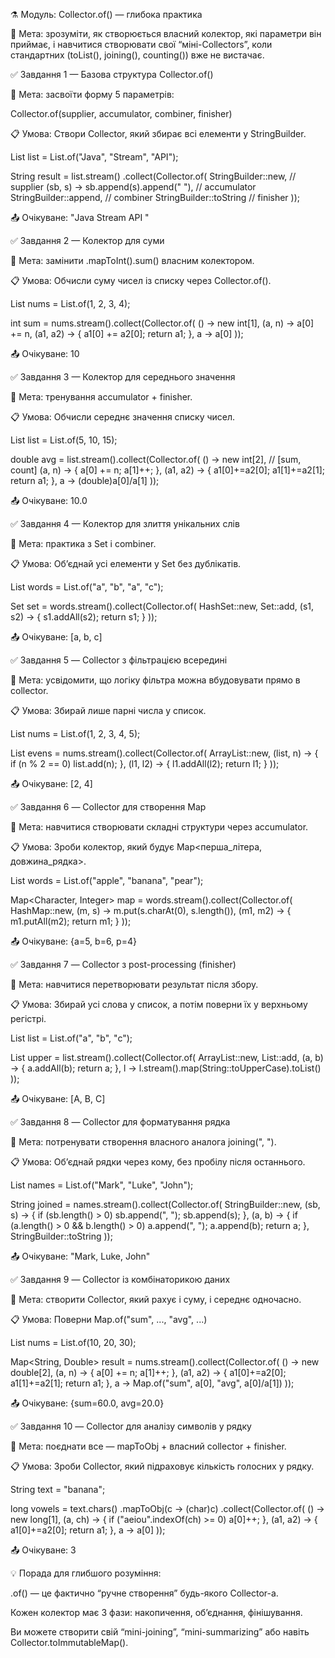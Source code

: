 ⚗️ Модуль: Collector.of() — глибока практика

📘 Мета:
зрозуміти, як створюється власний колектор, які параметри він приймає,
і навчитися створювати свої “міні-Collectors”, коли стандартних (toList(), joining(), counting()) вже не вистачає.

✅ Завдання 1 — Базова структура Collector.of()

🎯 Мета: засвоїти форму 5 параметрів:

Collector.of(supplier, accumulator, combiner, finisher)


📋 Умова:
Створи Collector, який збирає всі елементи у StringBuilder.

List<String> list = List.of("Java", "Stream", "API");

String result = list.stream()
.collect(Collector.of(
StringBuilder::new,           // supplier
(sb, s) -> sb.append(s).append(" "), // accumulator
StringBuilder::append,        // combiner
StringBuilder::toString       // finisher
));


📤 Очікуване: "Java Stream API "

✅ Завдання 2 — Колектор для суми

🎯 Мета: замінити .mapToInt().sum() власним колектором.

📋 Умова:
Обчисли суму чисел із списку через Collector.of().

List<Integer> nums = List.of(1, 2, 3, 4);

int sum = nums.stream().collect(Collector.of(
() -> new int[1],
(a, n) -> a[0] += n,
(a1, a2) -> { a1[0] += a2[0]; return a1; },
a -> a[0]
));


📤 Очікуване: 10

✅ Завдання 3 — Колектор для середнього значення

🎯 Мета: тренування accumulator + finisher.

📋 Умова:
Обчисли середнє значення списку чисел.

List<Integer> list = List.of(5, 10, 15);

double avg = list.stream().collect(Collector.of(
() -> new int[2],                     // [sum, count]
(a, n) -> { a[0] += n; a[1]++; },
(a1, a2) -> { a1[0]+=a2[0]; a1[1]+=a2[1]; return a1; },
a -> (double)a[0]/a[1]
));


📤 Очікуване: 10.0

✅ Завдання 4 — Колектор для злиття унікальних слів

🎯 Мета: практика з Set і combiner.

📋 Умова:
Об’єднай усі елементи у Set без дублікатів.

List<String> words = List.of("a", "b", "a", "c");

Set<String> set = words.stream().collect(Collector.of(
HashSet::new,
Set::add,
(s1, s2) -> { s1.addAll(s2); return s1; }
));


📤 Очікуване: [a, b, c]

✅ Завдання 5 — Collector з фільтрацією всередині

🎯 Мета: усвідомити, що логіку фільтра можна вбудовувати прямо в collector.

📋 Умова:
Збирай лише парні числа у список.

List<Integer> nums = List.of(1, 2, 3, 4, 5);

List<Integer> evens = nums.stream().collect(Collector.of(
ArrayList::new,
(list, n) -> { if (n % 2 == 0) list.add(n); },
(l1, l2) -> { l1.addAll(l2); return l1; }
));


📤 Очікуване: [2, 4]

✅ Завдання 6 — Collector для створення Map

🎯 Мета: навчитися створювати складні структури через accumulator.

📋 Умова:
Зроби колектор, який будує Map<перша_літера, довжина_рядка>.

List<String> words = List.of("apple", "banana", "pear");

Map<Character, Integer> map = words.stream().collect(Collector.of(
HashMap::new,
(m, s) -> m.put(s.charAt(0), s.length()),
(m1, m2) -> { m1.putAll(m2); return m1; }
));


📤 Очікуване: {a=5, b=6, p=4}

✅ Завдання 7 — Collector з post-processing (finisher)

🎯 Мета: навчитися перетворювати результат після збору.

📋 Умова:
Збирай усі слова у список, а потім поверни їх у верхньому регістрі.

List<String> list = List.of("a", "b", "c");

List<String> upper = list.stream().collect(Collector.of(
ArrayList::new,
List::add,
(a, b) -> { a.addAll(b); return a; },
l -> l.stream().map(String::toUpperCase).toList()
));


📤 Очікуване: [A, B, C]

✅ Завдання 8 — Collector для форматування рядка

🎯 Мета: потренувати створення власного аналога joining(", ").

📋 Умова:
Об’єднай рядки через кому, без пробілу після останнього.

List<String> names = List.of("Mark", "Luke", "John");

String joined = names.stream().collect(Collector.of(
StringBuilder::new,
(sb, s) -> { if (sb.length() > 0) sb.append(", "); sb.append(s); },
(a, b) -> { if (a.length() > 0 && b.length() > 0) a.append(", "); a.append(b); return a; },
StringBuilder::toString
));


📤 Очікуване: "Mark, Luke, John"

✅ Завдання 9 — Collector із комбінаторикою даних

🎯 Мета: створити Collector, який рахує і суму, і середнє одночасно.

📋 Умова:
Поверни Map.of("sum", ..., "avg", ...)

List<Integer> nums = List.of(10, 20, 30);

Map<String, Double> result = nums.stream().collect(Collector.of(
() -> new double[2],
(a, n) -> { a[0] += n; a[1]++; },
(a1, a2) -> { a1[0]+=a2[0]; a1[1]+=a2[1]; return a1; },
a -> Map.of("sum", a[0], "avg", a[0]/a[1])
));


📤 Очікуване: {sum=60.0, avg=20.0}

✅ Завдання 10 — Collector для аналізу символів у рядку

🎯 Мета: поєднати все — mapToObj + власний collector + finisher.

📋 Умова:
Зроби Collector, який підраховує кількість голосних у рядку.

String text = "banana";

long vowels = text.chars()
.mapToObj(c -> (char)c)
.collect(Collector.of(
() -> new long[1],
(a, ch) -> { if ("aeiou".indexOf(ch) >= 0) a[0]++; },
(a1, a2) -> { a1[0]+=a2[0]; return a1; },
a -> a[0]
));


📤 Очікуване: 3

💡 Порада для глибшого розуміння:

.of() — це фактично “ручне створення” будь-якого Collector-а.

Кожен колектор має 3 фази: накопичення, об’єднання, фінішування.

Ви можете створити свій “mini-joining”, “mini-summarizing” або навіть Collector.toImmutableMap().